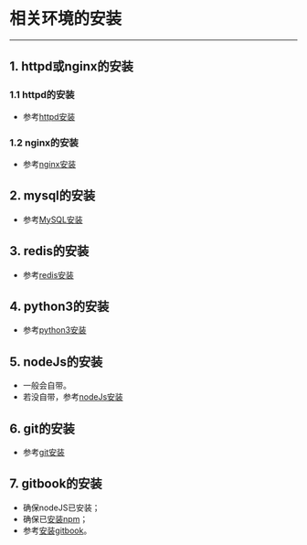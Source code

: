 # 相关环境的安装

----
## 1. httpd或nginx的安装
### 1.1 httpd的安装
  * 参考[httpd安装](../centosserver/centos_server_installations.md#4%20httpd)

### 1.2 nginx的安装
  * 参考[nginx安装](../centosserver/centos_server_installations.md#9%20nginx)

## 2. mysql的安装
  * 参考[MySQL安装](../centosserver/centos_server_installations.md#1%20MySQL)

## 3. redis的安装
  * 参考[redis安装](../centosserver/centos_server_installations.md#3%20redis)

## 4. python3的安装
  * 参考[python3安装](../centosserver/centos_server_installations.md#5%20安装python3)

## 5. nodeJs的安装
  * 一般会自带。
  * 若没自带，参考[nodeJs安装](../centosserver/centos_server_installations.md#6%20安装nodeJs)

## 6. git的安装
  * 参考[git安装](../centosserver/centos_server_installations.md#2%20Git)

## 7. gitbook的安装
  * 确保nodeJS已安装；
  * 确保已[安装npm](../centosserver/centos_server_installations.md#7%20安装npm)；
  * 参考[安装gitbook](../centosserver/centos_server_installations.md#8%20安装gitbook)。